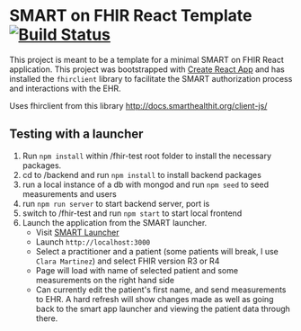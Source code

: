 # SMART on FHIR React Template [![Build Status](https://travis-ci.com/standardhealth/smart-react-app-template.svg?branch=master)](https://travis-ci.com/standardhealth/smart-react-app-template)

This project is meant to be a template for a minimal SMART on FHIR React application. This project was bootstrapped with [Create React App](https://github.com/facebook/create-react-app) and has installed the `fhirclient` library to facilitate the SMART authorization process and interactions with the EHR.

Uses fhirclient from this library http://docs.smarthealthit.org/client-js/

## Testing with a launcher

1. Run `npm install` within /fhir-test root folder to install the necessary packages.
2. cd to /backend and run `npm install` to install backend packages
3. run a local instance of a db with mongod and run `npm seed` to seed measurements and users
4. run `npm run server` to start backend server, port is 
5. switch to /fhir-test and run `npm start` to start local frontend
6. Launch the application from the SMART launcher.
    - Visit [SMART Launcher](http://launch.smarthealthit.org)
    - Launch `http://localhost:3000`
    - Select a practitioner and a patient (some patients will break, I use `Clara Martinez`) and select FHIR version R3 or R4
    - Page will load with name of selected patient and some measurements on the right hand side
    - Can currently edit the patient's first name, and send measurements to EHR. A hard refresh will show changes made as well as going back to the smart app launcher and viewing the patient data through there.
    
   
